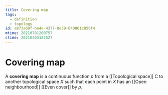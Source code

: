 ```yaml
---
title: Covering map
tags:
  - definition
  - topology
id: a873a69f-ba4e-4377-8e39-640861c856f4
mtime: 20210701200757
ctime: 20210403182527
---
```


# Covering map

A **covering map** is a continuous function $p$ from a [[Topological space]] C to another topological space $X$ such that each point in $X$ has an [[Open neighbourhood]] [[Even cover]] by $p$.

